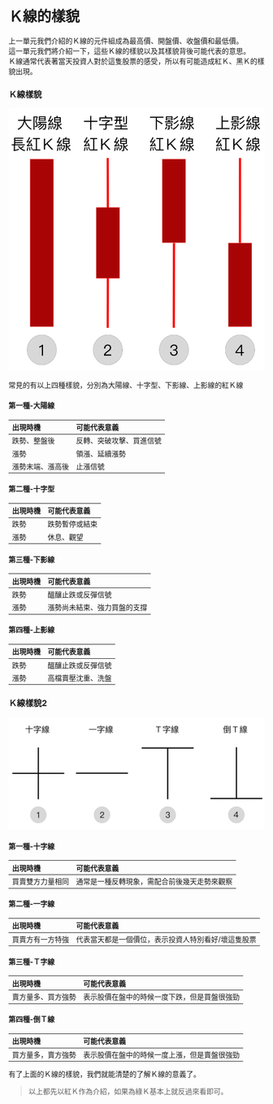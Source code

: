 # Ｋ線的樣貌

上一單元我們介紹的Ｋ線的元件組成為最高價、開盤價、收盤價和最低價。  
這一單元我們將介紹一下，這些Ｋ線的樣貌以及其樣貌背後可能代表的意思。  
Ｋ線通常代表著當天投資人對於這隻股票的感受，所以有可能造成紅Ｋ、黑Ｋ的樣貌出現。

### Ｋ線樣貌

![](../../../.gitbook/assets/xian-yang-mao-.jpg)

常見的有以上四種樣貌，分別為大陽線、十字型、下影線、上影線的紅Ｋ線

#### 第一種-大陽線

| 出現時機 | 可能代表意義 |
| :--- | :--- |
| 跌勢、整盤後 | 反轉、突破攻擊、買進信號 |
| 漲勢 | 領漲、延續漲勢 |
| 漲勢末端、漲高後 | 止漲信號 |

#### 第二種-十字型

| 出現時機 | 可能代表意義 |
| :--- | :--- |
| 跌勢 | 跌勢暫停或結束 |
| 漲勢 | 休息、觀望 |

#### 第三種-下影線

| 出現時機 | 可能代表意義 |
| :--- | :--- |
| 跌勢 | 醞釀止跌或反彈信號 |
| 漲勢 | 漲勢尚未結束、強力買盤的支撐 |

#### 第四種-上影線

| 出現時機 | 可能代表意義 |
| :--- | :--- |
| 跌勢 | 醞釀止跌或反彈信號 |
| 漲勢 | 高檔賣壓沈重、洗盤 |

### Ｋ線樣貌2

![](../../../.gitbook/assets/xian-yang-mao-2.jpg)

#### 第一種-十字線

| 出現時機 | 可能代表意義 |
| :--- | :--- |
| 買賣雙方力量相同 | 通常是一種反轉現象，需配合前後幾天走勢來觀察 |

#### 第二種-一字線

| 出現時機 | 可能代表意義 |
| :--- | :--- |
| 買賣方有一方特強 | 代表當天都是一個價位，表示投資人特別看好/壞這隻股票 |

#### 第三種-Ｔ字線

| 出現時機 | 可能代表意義 |
| :--- | :--- |
| 賣方量多、買方強勢 | 表示股價在盤中的時候一度下跌，但是買盤很強勁 |

#### 第四種-倒Ｔ線

| 出現時機 | 可能代表意義 |
| :--- | :--- |
| 買方量多，賣方強勢 | 表示股價在盤中的時候一度上漲，但是賣盤很強勁 |

有了上面的Ｋ線的樣貌，我們就能清楚的了解Ｋ線的意義了。

> 以上都先以紅Ｋ作為介紹，如果為綠Ｋ基本上就反過來看即可。



